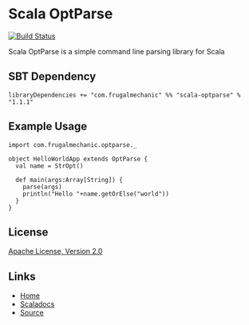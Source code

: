 Scala OptParse
==============

[![Build Status](https://travis-ci.org/frugalmechanic/scala-optparse.svg?branch=master)](https://travis-ci.org/frugalmechanic/scala-optparse)

Scala OptParse is a simple command line parsing library for Scala

SBT Dependency
--------------
    libraryDependencies += "com.frugalmechanic" %% "scala-optparse" % "1.1.1"

Example Usage
-------------
    import com.frugalmechanic.optparse._

    object HelloWorldApp extends OptParse {
      val name = StrOpt()

      def main(args:Array[String]) {
        parse(args)
        println("Hello "+name.getOrElse("world"))
      }
    }

License
-------

[Apache License, Version 2.0](http://www.apache.org/licenses/LICENSE-2.0.txt)

Links
-----

* [Home](http://frugalmechanic.github.com/scala-optparse)
* [Scaladocs](http://frugalmechanic.github.com/scala-optparse/scaladocs/1.1.1#com.frugalmechanic.optparse.OptParse)
* [Source](https://github.com/frugalmechanic/scala-optparse)